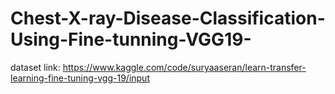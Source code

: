 # Chest-X-ray-Disease-Classification-Using-Fine-tunning-VGG19-

dataset link: https://www.kaggle.com/code/suryaaseran/learn-transfer-learning-fine-tuning-vgg-19/input
